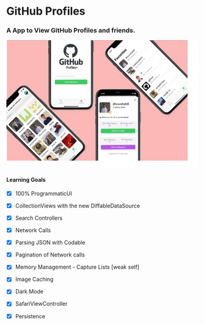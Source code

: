 # GitHub Profiles

### A App to View GitHub Profiles and friends. 

![ ](https://raw.githubusercontent.com/dhruvshah8/GitHubProfiles/master/ScreenShots/allScreens.png?token=AHH3VNZ4GB7LPAR76HW7SZ27D6VWE)

#### Learning Goals 
- [x] 100% ProgrammaticUI
- [x] CollectionViews with the new DiffableDataSource
- [x] Search Controllers
- [x] Network Calls
- [x] Parsing JSON with Codable
- [x] Pagination of Network calls
- [x] Memory Management - Capture Lists [weak self]
- [x] Image Caching
- [x] Dark Mode
- [x] SafariViewController
- [x] Persistence


